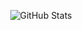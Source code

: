 <p align="center">
  <img align="center" alt="GitHub Stats" src="https://github-readme-stats.vercel.app/api?username=Bcof1&show_icons=true&include_all_commits=true&theme=tokyonight" />
</p>
